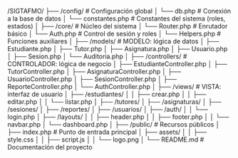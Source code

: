 /SIGTAFMO/
├── /config/                # Configuración global
│   └── db.php              # Conexión a la base de datos
│   └── constantes.php      # Constantes del sistema (roles, estados)
│
├── /core/                  # Núcleo del sistema
│   └── Router.php          # Enrutador básico
│   └── Auth.php            # Control de sesión y roles
│   └── Helpers.php         # Funciones auxiliares
│
├── /models/                # MODELO: lógica de datos
│   ├── Estudiante.php
│   ├── Tutor.php
│   ├── Asignatura.php
│   ├── Usuario.php
│   ├── Sesion.php
│   └── Auditoria.php
│
├── /controllers/           # CONTROLADOR: lógica de negocio
│   ├── EstudianteController.php
│   ├── TutorController.php
│   ├── AsignaturaController.php
│   ├── UsuarioController.php
│   ├── SesionController.php
│   ├── ReporteController.php
│   └── AuthController.php
│
├── /views/                 # VISTA: interfaz de usuario
│   ├── /estudiantes/
│   │   ├── crear.php
│   │   ├── editar.php
│   │   └── listar.php
│   ├── /tutores/
│   ├── /asignaturas/
│   ├── /sesiones/
│   ├── /reportes/
│   ├── /usuarios/
│   ├── /auth/
│   │   └── login.php
│   ├── /layouts/
│   │   ├── header.php
│   │   ├── footer.php
│   │   └── navbar.php
│   └── dashboard.php
│
├── /public/                # Recursos públicos
│   ├── index.php           # Punto de entrada principal
│   ├── assets/
│   │   ├── style.css
│   │   ├── script.js
│   │   └── logo.png
│
└── README.md               # Documentación del proyecto
